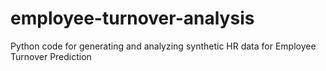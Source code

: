# employee-turnover-analysis
Python code for generating and analyzing synthetic HR data for Employee Turnover Prediction 
